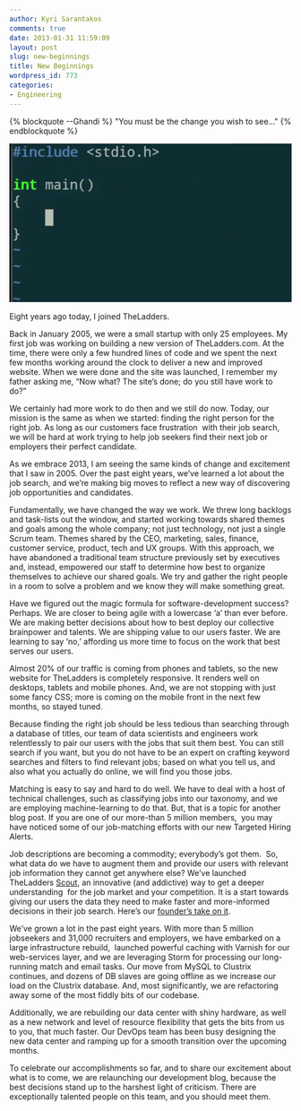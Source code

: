 ```yaml
---
author: Kyri Sarantakos
comments: true
date: 2013-01-31 11:59:09
layout: post
slug: new-beginnings
title: New Beginnings
wordpress_id: 773
categories:
- Engineering
---
```

{% blockquote --Ghandi %}
"You must be the change you wish to see..." 
{% endblockquote %}


[![blinking_main](/images/blinking_main.gif)](/images/blinking_main.gif)

Eight years ago today, I joined TheLadders.

Back in January 2005, we were a small startup with only 25 employees. My first job was working on building a new version of TheLadders.com. At the time, there were only a few hundred lines of code and we spent the next few months working around the clock to deliver a new and improved website. When we were done and the site was launched, I remember my father asking me, “Now what? The site’s done; do you still have work to do?”

We certainly had more work to do then and we still do now. Today, our mission is the same as when we started: finding the right person for the right job. As long as our customers face frustration  with their job search, we will be hard at work trying to help job seekers find their next job or employers their perfect candidate.

As we embrace 2013, I am seeing the same kinds of change and excitement that I saw in 2005. Over the past eight years, we’ve learned a lot about the job search, and we’re making big moves to reflect a new way of discovering job opportunities and candidates.

Fundamentally, we have changed the way we work. We threw long backlogs and task-lists out the window, and started working towards shared themes and goals among the whole company; not just technology, not just a single Scrum team. Themes shared by the CEO, marketing, sales, finance, customer service, product, tech and UX groups. With this approach, we have abandoned a traditional team structure previously set by executives and, instead, empowered our staff to determine how best to organize themselves to achieve our shared goals. We try and gather the right people in a room to solve a problem and we know they will make something great.

Have we figured out the magic formula for software-development success? Perhaps. We are closer to being agile with a lowercase ‘a’ than ever before. We are making better decisions about how to best deploy our collective brainpower and talents. We are shipping value to our users faster. We are learning to say ‘no,’ affording us more time to focus on the work that best serves our users.

Almost 20% of our traffic is coming from phones and tablets, so the new website for TheLadders is completely responsive. It renders well on desktops, tablets and mobile phones. And, we are not stopping with just some fancy CSS; more is coming on the mobile front in the next few months, so stayed tuned.

Because finding the right job should be less tedious than searching through a database of titles, our team of data scientists and engineers work relentlessly to pair our users with the jobs that suit them best. You can still search if you want, but you do not have to be an expert on crafting keyword searches and filters to find relevant jobs; based on what you tell us, and also what you actually do online, we will find you those jobs.

Matching is easy to say and hard to do well. We have to deal with a host of technical challenges, such as classifying jobs into our taxonomy, and we are employing machine-learning to do that. But, that is a topic for another blog post. If you are one of our more-than 5 million members,  you may have noticed some of our job-matching efforts with our new Targeted Hiring Alerts.

Job descriptions are becoming a commodity; everybody’s got them.  So, what data do we have to augment them and provide our users with relevant job information they cannot get anywhere else? We’ve launched TheLadders [Scout](http://blog.theladders.com/product/new-product-for-the-new-year/), an innovative (and addictive) way to get a deeper understanding  for the job market and your competition. It is a start towards giving our users the data they need to make faster and more-informed decisions in their job search. Here’s our [founder’s take on it](http://www.theladders.com/member/career-newsletters/please-review-the-other-applicants-for-this-job-first-).

We’ve grown a lot in the past eight years. With more than 5 million jobseekers and 31,000 recruiters and employers, we have embarked on a large infrastructure rebuild,  launched powerful caching with Varnish for our web-services layer, and we are leveraging Storm for processing our long-running match and email tasks. Our move from MySQL to Clustrix continues, and dozens of DB slaves are going offline as we increase our load on the Clustrix database. And, most significantly, we are refactoring away some of the most fiddly bits of our codebase.

Additionally, we are rebuilding our data center with shiny hardware, as well as a new network and level of resource flexibility that gets the bits from us to you, that much faster. Our DevOps team has been busy designing the new data center and ramping up for a smooth transition over the upcoming months.

To celebrate our accomplishments so far, and to share our excitement about what is to come, we are relaunching our development blog, because the best decisions stand up to the harshest light of criticism. There are exceptionally talented people on this team, and you should meet them.


